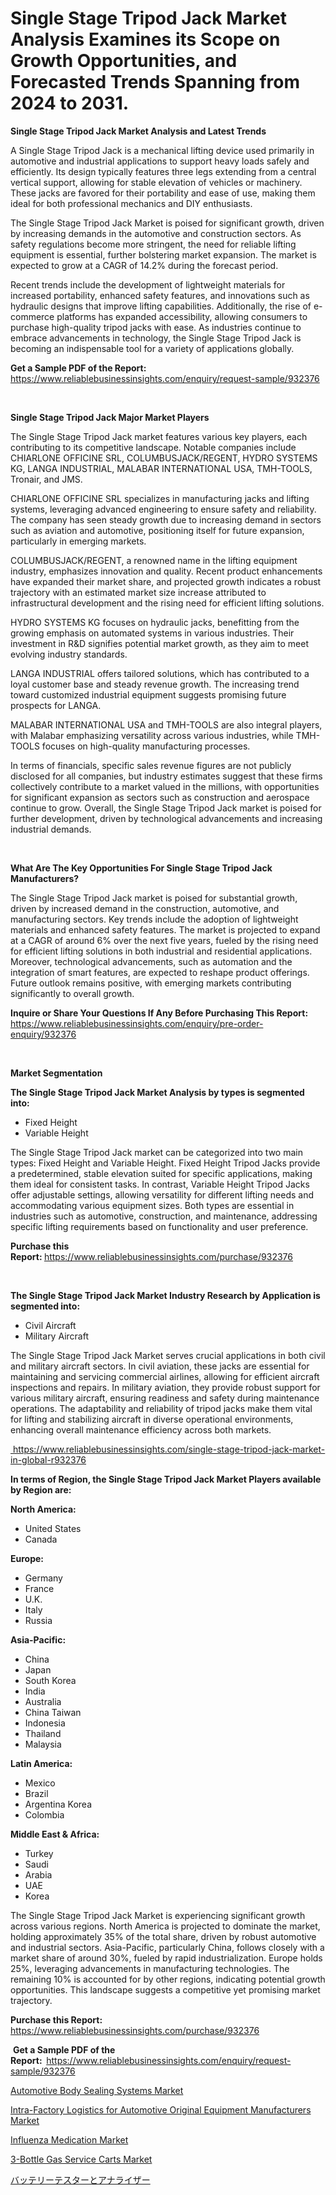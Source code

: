 <p><h1>Single Stage Tripod Jack Market Analysis Examines its Scope on Growth Opportunities, and Forecasted Trends Spanning from 2024 to 2031.</h1></p><p><strong>Single Stage Tripod Jack Market Analysis and Latest Trends</strong></p>
<p><p>A Single Stage Tripod Jack is a mechanical lifting device used primarily in automotive and industrial applications to support heavy loads safely and efficiently. Its design typically features three legs extending from a central vertical support, allowing for stable elevation of vehicles or machinery. These jacks are favored for their portability and ease of use, making them ideal for both professional mechanics and DIY enthusiasts.</p><p>The Single Stage Tripod Jack Market is poised for significant growth, driven by increasing demands in the automotive and construction sectors. As safety regulations become more stringent, the need for reliable lifting equipment is essential, further bolstering market expansion. The market is expected to grow at a CAGR of 14.2% during the forecast period. </p><p>Recent trends include the development of lightweight materials for increased portability, enhanced safety features, and innovations such as hydraulic designs that improve lifting capabilities. Additionally, the rise of e-commerce platforms has expanded accessibility, allowing consumers to purchase high-quality tripod jacks with ease. As industries continue to embrace advancements in technology, the Single Stage Tripod Jack is becoming an indispensable tool for a variety of applications globally.</p></p>
<p><strong>Get a Sample PDF of the Report:&nbsp;</strong> <a href="https://www.reliablebusinessinsights.com/enquiry/request-sample/932376">https://www.reliablebusinessinsights.com/enquiry/request-sample/932376</a></p>
<p>&nbsp;</p>
<p><strong>Single Stage Tripod Jack Major Market Players</strong></p>
<p><p>The Single Stage Tripod Jack market features various key players, each contributing to its competitive landscape. Notable companies include CHIARLONE OFFICINE SRL, COLUMBUSJACK/REGENT, HYDRO SYSTEMS KG, LANGA INDUSTRIAL, MALABAR INTERNATIONAL USA, TMH-TOOLS, Tronair, and JMS.</p><p>CHIARLONE OFFICINE SRL specializes in manufacturing jacks and lifting systems, leveraging advanced engineering to ensure safety and reliability. The company has seen steady growth due to increasing demand in sectors such as aviation and automotive, positioning itself for future expansion, particularly in emerging markets.</p><p>COLUMBUSJACK/REGENT, a renowned name in the lifting equipment industry, emphasizes innovation and quality. Recent product enhancements have expanded their market share, and projected growth indicates a robust trajectory with an estimated market size increase attributed to infrastructural development and the rising need for efficient lifting solutions.</p><p>HYDRO SYSTEMS KG focuses on hydraulic jacks, benefitting from the growing emphasis on automated systems in various industries. Their investment in R&D signifies potential market growth, as they aim to meet evolving industry standards.</p><p>LANGA INDUSTRIAL offers tailored solutions, which has contributed to a loyal customer base and steady revenue growth. The increasing trend toward customized industrial equipment suggests promising future prospects for LANGA.</p><p>MALABAR INTERNATIONAL USA and TMH-TOOLS are also integral players, with Malabar emphasizing versatility across various industries, while TMH-TOOLS focuses on high-quality manufacturing processes.</p><p>In terms of financials, specific sales revenue figures are not publicly disclosed for all companies, but industry estimates suggest that these firms collectively contribute to a market valued in the millions, with opportunities for significant expansion as sectors such as construction and aerospace continue to grow. Overall, the Single Stage Tripod Jack market is poised for further development, driven by technological advancements and increasing industrial demands.</p></p>
<p>&nbsp;</p>
<p><strong>What Are The Key Opportunities For Single Stage Tripod Jack Manufacturers?</strong></p>
<p><p>The Single Stage Tripod Jack market is poised for substantial growth, driven by increased demand in the construction, automotive, and manufacturing sectors. Key trends include the adoption of lightweight materials and enhanced safety features. The market is projected to expand at a CAGR of around 6% over the next five years, fueled by the rising need for efficient lifting solutions in both industrial and residential applications. Moreover, technological advancements, such as automation and the integration of smart features, are expected to reshape product offerings. Future outlook remains positive, with emerging markets contributing significantly to overall growth.</p></p>
<p><strong>Inquire or Share Your Questions If Any Before Purchasing This Report:</strong> <a href="https://www.reliablebusinessinsights.com/enquiry/pre-order-enquiry/932376">https://www.reliablebusinessinsights.com/enquiry/pre-order-enquiry/932376</a></p>
<p>&nbsp;</p>
<p><strong>Market Segmentation</strong></p>
<p><strong>The Single Stage Tripod Jack Market Analysis by types is segmented into:</strong></p>
<p><ul><li>Fixed Height</li><li>Variable Height</li></ul></p>
<p><p>The Single Stage Tripod Jack market can be categorized into two main types: Fixed Height and Variable Height. Fixed Height Tripod Jacks provide a predetermined, stable elevation suited for specific applications, making them ideal for consistent tasks. In contrast, Variable Height Tripod Jacks offer adjustable settings, allowing versatility for different lifting needs and accommodating various equipment sizes. Both types are essential in industries such as automotive, construction, and maintenance, addressing specific lifting requirements based on functionality and user preference.</p></p>
<p><strong>Purchase this Report:&nbsp;</strong><a href="https://www.reliablebusinessinsights.com/purchase/932376">https://www.reliablebusinessinsights.com/purchase/932376</a></p>
<p>&nbsp;</p>
<p><strong>The Single Stage Tripod Jack Market Industry Research by Application is segmented into:</strong></p>
<p><ul><li>Civil Aircraft</li><li>Military Aircraft</li></ul></p>
<p><p>The Single Stage Tripod Jack Market serves crucial applications in both civil and military aircraft sectors. In civil aviation, these jacks are essential for maintaining and servicing commercial airlines, allowing for efficient aircraft inspections and repairs. In military aviation, they provide robust support for various military aircraft, ensuring readiness and safety during maintenance operations. The adaptability and reliability of tripod jacks make them vital for lifting and stabilizing aircraft in diverse operational environments, enhancing overall maintenance efficiency across both markets.</p></p>
<p><a href="https://www.reliablebusinessinsights.com/single-stage-tripod-jack-market-in-global-r932376">&nbsp;https://www.reliablebusinessinsights.com/single-stage-tripod-jack-market-in-global-r932376</a></p>
<p><strong>In terms of Region, the Single Stage Tripod Jack Market Players available by Region are:</strong></p>
<p>
    <p> <strong> North America: </strong>
        <ul>
            <li>United States</li>
            <li>Canada</li>
        </ul>
        </p> 
    <p> <strong> Europe: </strong>
        <ul>
            <li>Germany</li>
            <li>France</li>
            <li>U.K.</li>
            <li>Italy</li>
            <li>Russia</li>
        </ul>
        </p> 
    <p> <strong> Asia-Pacific: </strong>
        <ul>
            <li>China</li>
            <li>Japan</li>
            <li>South Korea</li>
            <li>India</li>
            <li>Australia</li>
            <li>China Taiwan</li>
            <li>Indonesia</li>
            <li>Thailand</li>
            <li>Malaysia</li>
        </ul>
        </p> 
    <p> <strong> Latin America: </strong>
        <ul>
            <li>Mexico</li>
            <li>Brazil</li>
            <li>Argentina Korea</li>
            <li>Colombia</li>
        </ul>
        </p> 
    <p> <strong> Middle East & Africa: </strong>
        <ul>
            <li>Turkey</li>
            <li>Saudi</li>
            <li>Arabia</li>
            <li>UAE</li>
            <li>Korea</li>
        </ul>
    </p>
    </p>
<p><p>The Single Stage Tripod Jack Market is experiencing significant growth across various regions. North America is projected to dominate the market, holding approximately 35% of the total share, driven by robust automotive and industrial sectors. Asia-Pacific, particularly China, follows closely with a market share of around 30%, fueled by rapid industrialization. Europe holds 25%, leveraging advancements in manufacturing technologies. The remaining 10% is accounted for by other regions, indicating potential growth opportunities. This landscape suggests a competitive yet promising market trajectory.</p></p>
<p><strong>Purchase this Report: </strong><a href="https://www.reliablebusinessinsights.com/purchase/932376">https://www.reliablebusinessinsights.com/purchase/932376</a></p>
<p>&nbsp;<strong>Get a Sample PDF of the Report:&nbsp;&nbsp;</strong><a href="https://www.reliablebusinessinsights.com/enquiry/request-sample/932376">https://www.reliablebusinessinsights.com/enquiry/request-sample/932376</a></p>
<p><strong></strong></p>
<p><p><a href="https://issuu.com/reportprime-2/docs/automotive-body-sealing-systems-mar_29368132623ab5">Automotive Body Sealing Systems Market</a></p><p><a href="https://issuu.com/reportprime-2/docs/intra-factory-logistics-for-automot_15d94f501c862d">Intra-Factory Logistics for Automotive Original Equipment Manufacturers Market</a></p><p><a href="https://www.linkedin.com/pulse/global-influenza-medication-market-analysis-trends-forecasts-ojr1f?trackingId=ibArf7AmQLGEsbgra0Oahw%3D%3D">Influenza Medication Market</a></p><p><a href="https://github.com/indrystar/Market-Research-Report-List-4/blob/main/3-bottle-gas-service-carts-market.md">3-Bottle Gas Service Carts Market</a></p><p><a href="https://medium.com/@aminohtc4/battery-testers-and-analyzers-market-%E3%81%AE%E3%82%B0%E3%83%AD%E3%83%BC%E3%83%90%E3%83%AB%E5%B8%82%E5%A0%B4%E6%A6%82%E8%A6%81%E3%81%AF-%E4%B8%96%E7%95%8C%E3%81%8A%E3%82%88%E3%81%B3%E4%B8%BB%E8%A6%81%E5%B8%82%E5%A0%B4%E3%81%AB%E3%81%8A%E3%81%91%E3%82%8B%E6%A5%AD%E7%95%8C%E3%81%AB%E5%BD%B1%E9%9F%BF%E3%82%92%E4%B8%8E%E3%81%88%E3%82%8B%E4%B8%BB%E8%A6%81%E3%81%AA%E3%83%88%E3%83%AC%E3%83%B3%E3%83%89%E3%81%AB%E3%81%A4%E3%81%84%E3%81%A6-%E7%8B%AC%E8%87%AA%E3%81%AE%E8%A6%96%E7%82%B9%E3%82%92%E6%8F%90%E4%BE%9B%E3%81%97%E3%81%BE%E3%81%99-1560d8ea4bef">バッテリーテスターとアナライザー</a></p></p>